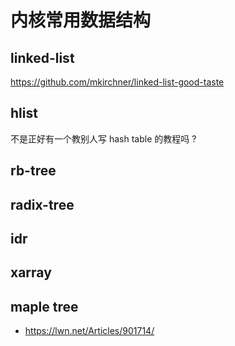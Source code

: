 # 内核常用数据结构

## linked-list
https://github.com/mkirchner/linked-list-good-taste

## hlist
不是正好有一个教别人写 hash table 的教程吗 ?

## rb-tree

## radix-tree

## idr

## xarray

## maple tree
- https://lwn.net/Articles/901714/
